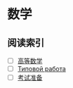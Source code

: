 # 数学

## 阅读索引

- [ ] [高等数学](/Mathematic/Mathematic.md)
- [ ] [Типовой работа](/404.md)
- [ ] [考试准备](/404.md)